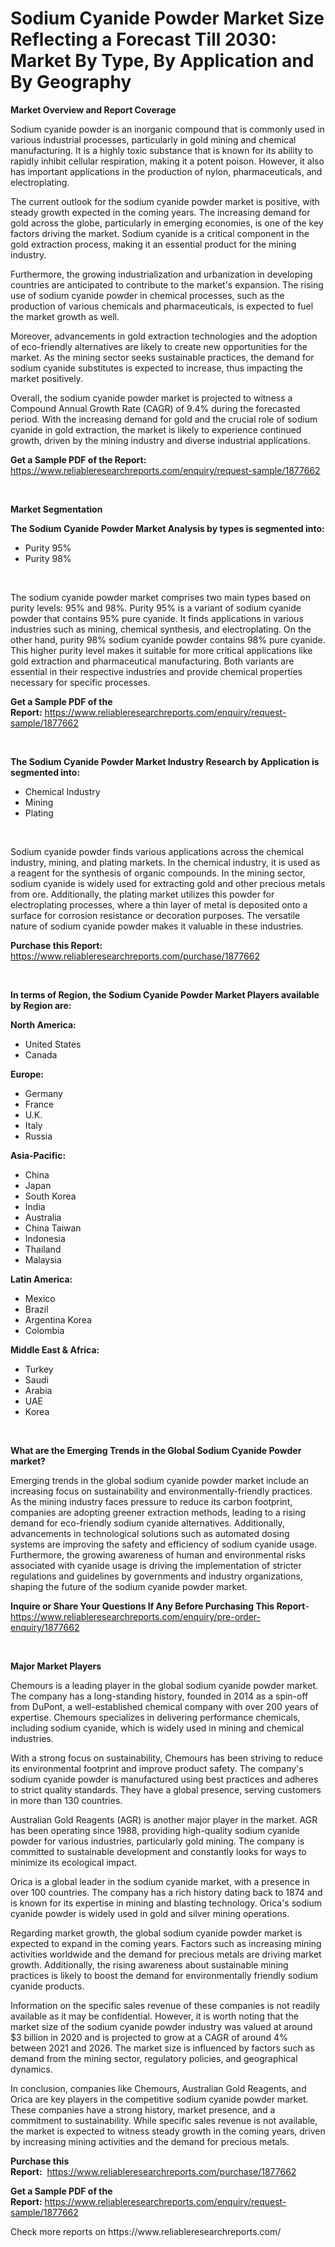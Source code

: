 <p><h1>Sodium Cyanide Powder Market Size Reflecting a Forecast Till 2030: Market By Type, By Application and By Geography</h1></p><p><strong>Market Overview and Report Coverage</strong></p>
<p><p>Sodium cyanide powder is an inorganic compound that is commonly used in various industrial processes, particularly in gold mining and chemical manufacturing. It is a highly toxic substance that is known for its ability to rapidly inhibit cellular respiration, making it a potent poison. However, it also has important applications in the production of nylon, pharmaceuticals, and electroplating.</p><p>The current outlook for the sodium cyanide powder market is positive, with steady growth expected in the coming years. The increasing demand for gold across the globe, particularly in emerging economies, is one of the key factors driving the market. Sodium cyanide is a critical component in the gold extraction process, making it an essential product for the mining industry.</p><p>Furthermore, the growing industrialization and urbanization in developing countries are anticipated to contribute to the market's expansion. The rising use of sodium cyanide powder in chemical processes, such as the production of various chemicals and pharmaceuticals, is expected to fuel the market growth as well.</p><p>Moreover, advancements in gold extraction technologies and the adoption of eco-friendly alternatives are likely to create new opportunities for the market. As the mining sector seeks sustainable practices, the demand for sodium cyanide substitutes is expected to increase, thus impacting the market positively.</p><p>Overall, the sodium cyanide powder market is projected to witness a Compound Annual Growth Rate (CAGR) of 9.4% during the forecasted period. With the increasing demand for gold and the crucial role of sodium cyanide in gold extraction, the market is likely to experience continued growth, driven by the mining industry and diverse industrial applications.</p></p>
<p><strong>Get a Sample PDF of the Report:</strong> <a href="https://www.reliableresearchreports.com/enquiry/request-sample/1877662">https://www.reliableresearchreports.com/enquiry/request-sample/1877662</a></p>
<p>&nbsp;</p>
<p><strong>Market Segmentation</strong></p>
<p><strong>The Sodium Cyanide Powder Market Analysis by types is segmented into:</strong></p>
<p><ul><li>Purity 95%</li><li>Purity 98%</li></ul></p>
<p>&nbsp;</p>
<p><p>The sodium cyanide powder market comprises two main types based on purity levels: 95% and 98%. Purity 95% is a variant of sodium cyanide powder that contains 95% pure cyanide. It finds applications in various industries such as mining, chemical synthesis, and electroplating. On the other hand, purity 98% sodium cyanide powder contains 98% pure cyanide. This higher purity level makes it suitable for more critical applications like gold extraction and pharmaceutical manufacturing. Both variants are essential in their respective industries and provide chemical properties necessary for specific processes.</p></p>
<p><strong>Get a Sample PDF of the Report:</strong>&nbsp;<a href="https://www.reliableresearchreports.com/enquiry/request-sample/1877662">https://www.reliableresearchreports.com/enquiry/request-sample/1877662</a></p>
<p>&nbsp;</p>
<p><strong>The Sodium Cyanide Powder Market Industry Research by Application is segmented into:</strong></p>
<p><ul><li>Chemical Industry</li><li>Mining</li><li>Plating</li></ul></p>
<p>&nbsp;</p>
<p><p>Sodium cyanide powder finds various applications across the chemical industry, mining, and plating markets. In the chemical industry, it is used as a reagent for the synthesis of organic compounds. In the mining sector, sodium cyanide is widely used for extracting gold and other precious metals from ore. Additionally, the plating market utilizes this powder for electroplating processes, where a thin layer of metal is deposited onto a surface for corrosion resistance or decoration purposes. The versatile nature of sodium cyanide powder makes it valuable in these industries.</p></p>
<p><strong>Purchase this Report:</strong>&nbsp; <a href="https://www.reliableresearchreports.com/purchase/1877662">https://www.reliableresearchreports.com/purchase/1877662</a></p>
<p>&nbsp;</p>
<p><strong>In terms of Region, the Sodium Cyanide Powder Market Players available by Region are:</strong></p>
<p>
    <p> <strong> North America: </strong>
        <ul>
            <li>United States</li>
            <li>Canada</li>
        </ul>
        </p> 
    <p> <strong> Europe: </strong>
        <ul>
            <li>Germany</li>
            <li>France</li>
            <li>U.K.</li>
            <li>Italy</li>
            <li>Russia</li>
        </ul>
        </p> 
    <p> <strong> Asia-Pacific: </strong>
        <ul>
            <li>China</li>
            <li>Japan</li>
            <li>South Korea</li>
            <li>India</li>
            <li>Australia</li>
            <li>China Taiwan</li>
            <li>Indonesia</li>
            <li>Thailand</li>
            <li>Malaysia</li>
        </ul>
        </p> 
    <p> <strong> Latin America: </strong>
        <ul>
            <li>Mexico</li>
            <li>Brazil</li>
            <li>Argentina Korea</li>
            <li>Colombia</li>
        </ul>
        </p> 
    <p> <strong> Middle East & Africa: </strong>
        <ul>
            <li>Turkey</li>
            <li>Saudi</li>
            <li>Arabia</li>
            <li>UAE</li>
            <li>Korea</li>
        </ul>
    </p>
    </p>
<p>&nbsp;</p>
<p><strong>What are the Emerging Trends in the Global Sodium Cyanide Powder market?</strong></p>
<p><p>Emerging trends in the global sodium cyanide powder market include an increasing focus on sustainability and environmentally-friendly practices. As the mining industry faces pressure to reduce its carbon footprint, companies are adopting greener extraction methods, leading to a rising demand for eco-friendly sodium cyanide alternatives. Additionally, advancements in technological solutions such as automated dosing systems are improving the safety and efficiency of sodium cyanide usage. Furthermore, the growing awareness of human and environmental risks associated with cyanide usage is driving the implementation of stricter regulations and guidelines by governments and industry organizations, shaping the future of the sodium cyanide powder market.</p></p>
<p><strong>Inquire or Share Your Questions If Any Before Purchasing This Report</strong>- <a href="https://www.reliableresearchreports.com/enquiry/pre-order-enquiry/1877662">https://www.reliableresearchreports.com/enquiry/pre-order-enquiry/1877662</a></p>
<p>&nbsp;</p>
<p><strong>Major Market Players</strong></p>
<p><p>Chemours is a leading player in the global sodium cyanide powder market. The company has a long-standing history, founded in 2014 as a spin-off from DuPont, a well-established chemical company with over 200 years of expertise. Chemours specializes in delivering performance chemicals, including sodium cyanide, which is widely used in mining and chemical industries.</p><p>With a strong focus on sustainability, Chemours has been striving to reduce its environmental footprint and improve product safety. The company's sodium cyanide powder is manufactured using best practices and adheres to strict quality standards. They have a global presence, serving customers in more than 130 countries.</p><p>Australian Gold Reagents (AGR) is another major player in the market. AGR has been operating since 1988, providing high-quality sodium cyanide powder for various industries, particularly gold mining. The company is committed to sustainable development and constantly looks for ways to minimize its ecological impact.</p><p>Orica is a global leader in the sodium cyanide market, with a presence in over 100 countries. The company has a rich history dating back to 1874 and is known for its expertise in mining and blasting technology. Orica's sodium cyanide powder is widely used in gold and silver mining operations.</p><p>Regarding market growth, the global sodium cyanide powder market is expected to expand in the coming years. Factors such as increasing mining activities worldwide and the demand for precious metals are driving market growth. Additionally, the rising awareness about sustainable mining practices is likely to boost the demand for environmentally friendly sodium cyanide products.</p><p>Information on the specific sales revenue of these companies is not readily available as it may be confidential. However, it is worth noting that the market size of the sodium cyanide powder industry was valued at around $3 billion in 2020 and is projected to grow at a CAGR of around 4% between 2021 and 2026. The market size is influenced by factors such as demand from the mining sector, regulatory policies, and geographical dynamics.</p><p>In conclusion, companies like Chemours, Australian Gold Reagents, and Orica are key players in the competitive sodium cyanide powder market. These companies have a strong history, market presence, and a commitment to sustainability. While specific sales revenue is not available, the market is expected to witness steady growth in the coming years, driven by increasing mining activities and the demand for precious metals.</p></p>
<p><strong>Purchase this Report:</strong>&nbsp;&nbsp;<a href="https://www.reliableresearchreports.com/purchase/1877662">https://www.reliableresearchreports.com/purchase/1877662</a></p>
<p></p>
<p><strong>Get a Sample PDF of the Report:</strong>&nbsp;<a href="https://www.reliableresearchreports.com/enquiry/request-sample/1877662">https://www.reliableresearchreports.com/enquiry/request-sample/1877662</a></p>
<p>Check more reports on https://www.reliableresearchreports.com/</p>